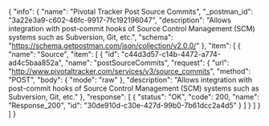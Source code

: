 {
  "info": {
    "name": "Pivotal Tracker Post Source Commits",
    "_postman_id": "3a22e3a9-c602-46fc-9917-7fc192196047",
    "description": "Allows integration with post-commit hooks of Source Control Management (SCM) systems such as Subversion, Git, etc.",
    "schema": "https://schema.getpostman.com/json/collection/v2.0.0/"
  },
  "item": [
    {
      "name": "Source",
      "item": [
        {
          "id": "c44d3d57-c14b-4472-a774-ad4c5baa852a",
          "name": "postSourceCommits",
          "request": {
            "url": "http://www.pivotaltracker.com/services/v3/source_commits",
            "method": "POST",
            "body": {
              "mode": "raw"
            },
            "description": "Allows integration with post-commit hooks of Source Control Management (SCM) systems such as Subversion, Git, etc."
          },
          "response": [
            {
              "status": "OK",
              "code": 200,
              "name": "Response_200",
              "id": "30de910d-c30e-427d-99b0-7b61dcc2a4d5"
            }
          ]
        }
      ]
    }
  ]
}
